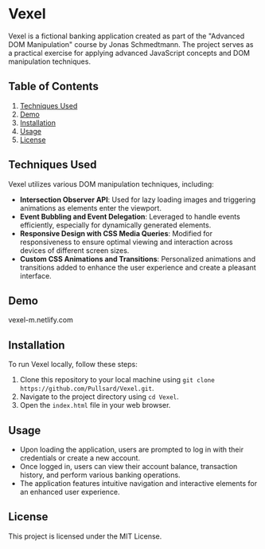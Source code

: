 # Vexel

Vexel is a fictional banking application created as part of the "Advanced DOM Manipulation" course by Jonas Schmedtmann. The project serves as a practical exercise for applying advanced JavaScript concepts and DOM manipulation techniques.

## Table of Contents

1. [Techniques Used](#techniques-used)
2. [Demo](#demo)
3. [Installation](#installation)
4. [Usage](#usage)
6. [License](#license)

## Techniques Used

Vexel utilizes various DOM manipulation techniques, including:

- **Intersection Observer API**: Used for lazy loading images and triggering animations as elements enter the viewport.
- **Event Bubbling and Event Delegation**: Leveraged to handle events efficiently, especially for dynamically generated elements.
- **Responsive Design with CSS Media Queries**: Modified for responsiveness to ensure optimal viewing and interaction across devices of different screen sizes.
- **Custom CSS Animations and Transitions**: Personalized animations and transitions added to enhance the user experience and create a pleasant interface.

## Demo

vexel-m.netlify.com

## Installation

To run Vexel locally, follow these steps:

1. Clone this repository to your local machine using `git clone https://github.com/Pullsard/Vexel.git`.
2. Navigate to the project directory using `cd Vexel`.
3. Open the `index.html` file in your web browser.

## Usage

- Upon loading the application, users are prompted to log in with their credentials or create a new account.
- Once logged in, users can view their account balance, transaction history, and perform various banking operations.
- The application features intuitive navigation and interactive elements for an enhanced user experience.

## License

This project is licensed under the MIT License.
